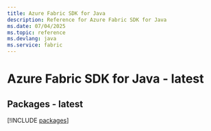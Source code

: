 ```yaml
---
title: Azure Fabric SDK for Java
description: Reference for Azure Fabric SDK for Java
ms.date: 07/04/2025
ms.topic: reference
ms.devlang: java
ms.service: fabric
---
```

# Azure Fabric SDK for Java - latest
## Packages - latest
[!INCLUDE [packages](fabric-index.md)]
